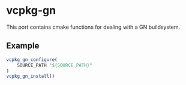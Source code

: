 # vcpkg-gn

This port contains cmake functions for dealing with a GN buildsystem.

## Example

```cmake
vcpkg_gn_configure(
    SOURCE_PATH "${SOURCE_PATH}"
)
vcpkg_gn_install()
```
